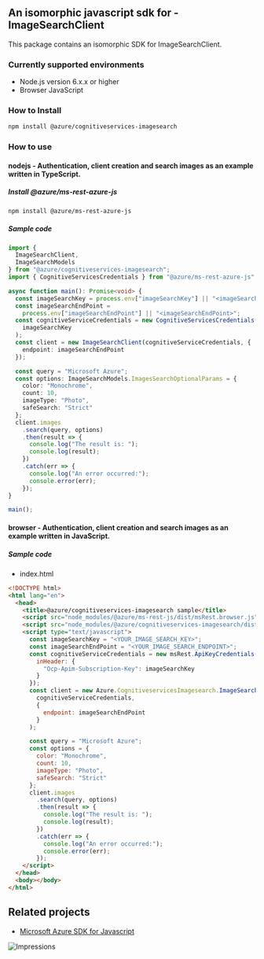## An isomorphic javascript sdk for - ImageSearchClient

This package contains an isomorphic SDK for ImageSearchClient.

### Currently supported environments

- Node.js version 6.x.x or higher
- Browser JavaScript

### How to Install

```bash
npm install @azure/cognitiveservices-imagesearch
```

### How to use

#### nodejs - Authentication, client creation and search images as an example written in TypeScript.

##### Install @azure/ms-rest-azure-js

```bash
npm install @azure/ms-rest-azure-js
```

##### Sample code

```typescript
import {
  ImageSearchClient,
  ImageSearchModels
} from "@azure/cognitiveservices-imagesearch";
import { CognitiveServicesCredentials } from "@azure/ms-rest-azure-js";

async function main(): Promise<void> {
  const imageSearchKey = process.env["imageSearchKey"] || "<imageSearchKey>";
  const imageSearchEndPoint =
    process.env["imageSearchEndPoint"] || "<imageSearchEndPoint>";
  const cognitiveServiceCredentials = new CognitiveServicesCredentials(
    imageSearchKey
  );
  const client = new ImageSearchClient(cognitiveServiceCredentials, {
    endpoint: imageSearchEndPoint
  });

  const query = "Microsoft Azure";
  const options: ImageSearchModels.ImagesSearchOptionalParams = {
    color: "Monochrome",
    count: 10,
    imageType: "Photo",
    safeSearch: "Strict"
  };
  client.images
    .search(query, options)
    .then(result => {
      console.log("The result is: ");
      console.log(result);
    })
    .catch(err => {
      console.log("An error occurred:");
      console.error(err);
    });
}

main();
```

#### browser - Authentication, client creation and search images as an example written in JavaScript.

##### Sample code

- index.html
```html
<!DOCTYPE html>
<html lang="en">
  <head>
    <title>@azure/cognitiveservices-imagesearch sample</title>
    <script src="node_modules/@azure/ms-rest-js/dist/msRest.browser.js"></script>
    <script src="node_modules/@azure/cognitiveservices-imagesearch/dist/cognitiveservices-imagesearch.js"></script>
    <script type="text/javascript">
      const imageSearchKey = "<YOUR_IMAGE_SEARCH_KEY>";
      const imageSearchEndPoint = "<YOUR_IMAGE_SEARCH_ENDPOINT>";
      const cognitiveServiceCredentials = new msRest.ApiKeyCredentials({
        inHeader: {
          "Ocp-Apim-Subscription-Key": imageSearchKey
        }
      });
      const client = new Azure.CognitiveservicesImagesearch.ImageSearchClient(
        cognitiveServiceCredentials,
        {
          endpoint: imageSearchEndPoint
        }
      );

      const query = "Microsoft Azure";
      const options = {
        color: "Monochrome",
        count: 10,
        imageType: "Photo",
        safeSearch: "Strict"
      };
      client.images
        .search(query, options)
        .then(result => {
          console.log("The result is: ");
          console.log(result);
        })
        .catch(err => {
          console.log("An error occurred:");
          console.error(err);
        });
    </script>
  </head>
  <body></body>
</html>

```

## Related projects

- [Microsoft Azure SDK for Javascript](https://github.com/Azure/azure-sdk-for-js)

![Impressions](https://azure-sdk-impressions.azurewebsites.net/api/impressions/azure-sdk-for-js/sdk/cognitiveservices/cognitiveservices-imagesearch/README.png)

